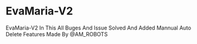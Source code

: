 # EvaMaria-V2
EvaMaria-V2 In This All Buges And Issue Solved And Added Mannual Auto Delete Features Made By @AM_ROBOTS
